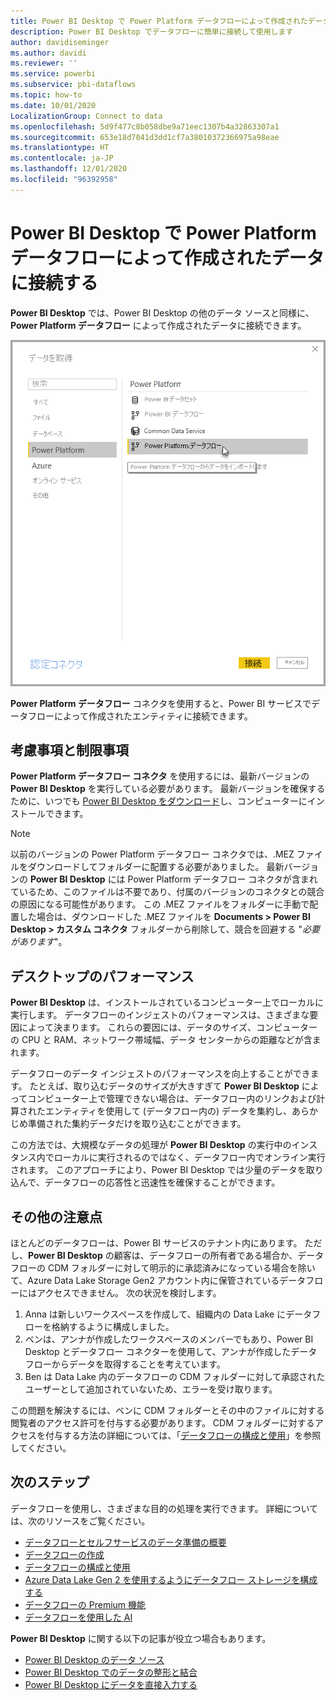 ```yaml
---
title: Power BI Desktop で Power Platform データフローによって作成されたデータに接続する
description: Power BI Desktop でデータフローに簡単に接続して使用します
author: davidiseminger
ms.author: davidi
ms.reviewer: ''
ms.service: powerbi
ms.subservice: pbi-dataflows
ms.topic: how-to
ms.date: 10/01/2020
LocalizationGroup: Connect to data
ms.openlocfilehash: 5d9f477c8b058dbe9a71eec1307b4a32863307a1
ms.sourcegitcommit: 653e18d7041d3dd1cf7a38010372366975a98eae
ms.translationtype: HT
ms.contentlocale: ja-JP
ms.lasthandoff: 12/01/2020
ms.locfileid: "96392958"
---
```

# <a name="connect-to-data-created-by-power-platform-dataflows-in-power-bi-desktop"></a>Power BI Desktop で Power Platform データフローによって作成されたデータに接続する
**Power BI Desktop** では、Power BI Desktop の他のデータ ソースと同様に、**Power Platform データフロー** によって作成されたデータに接続できます。

![データフローへの接続](media/desktop-connect-dataflows/connect-dataflows_01.png)

**Power Platform データフロー** コネクタを使用すると、Power BI サービスでデータフローによって作成されたエンティティに接続できます。 

## <a name="considerations-and-limitations"></a>考慮事項と制限事項

**Power Platform データフロー コネクタ** を使用するには、最新バージョンの **Power BI Desktop** を実行している必要があります。 最新バージョンを確保するために、いつでも [Power BI Desktop をダウンロード](../fundamentals/desktop-get-the-desktop.md)し、コンピューターにインストールできます。  

> [!NOTE]
> 以前のバージョンの Power Platform データフロー コネクタでは、.MEZ ファイルをダウンロードしてフォルダーに配置する必要がありました。 最新バージョンの **Power BI Desktop** には Power Platform データフロー コネクタが含まれているため、このファイルは不要であり、付属のバージョンのコネクタとの競合の原因になる可能性があります。 この .MEZ ファイルをフォルダーに手動で配置した場合は、ダウンロードした .MEZ ファイルを **Documents > Power BI Desktop > カスタム コネクタ** フォルダーから削除して、競合を回避する "*必要があります*"。 

## <a name="desktop-performance"></a>デスクトップのパフォーマンス
**Power BI Desktop** は、インストールされているコンピューター上でローカルに実行します。 データフローのインジェストのパフォーマンスは、さまざまな要因によって決まります。 これらの要因には、データのサイズ、コンピューターの CPU と RAM、ネットワーク帯域幅、データ センターからの距離などが含まれます。

データフローのデータ インジェストのパフォーマンスを向上することができます。 たとえば、取り込むデータのサイズが大きすぎて **Power BI Desktop** によってコンピューター上で管理できない場合は、データフロー内のリンクおよび計算されたエンティティを使用して (データフロー内の) データを集約し、あらかじめ準備された集約データだけを取り込むことができます。 

この方法では、大規模なデータの処理が **Power BI Desktop** の実行中のインスタンス内でローカルに実行されるのではなく、データフロー内でオンライン実行されます。 このアプローチにより、Power BI Desktop では少量のデータを取り込んで、データフローの応答性と迅速性を確保することができます。

## <a name="additional-considerations"></a>その他の注意点

ほとんどのデータフローは、Power BI サービスのテナント内にあります。 ただし、**Power BI Desktop** の顧客は、データフローの所有者である場合か、データフローの CDM フォルダーに対して明示的に承認済みになっている場合を除いて、Azure Data Lake Storage Gen2 アカウント内に保管されているデータフローにはアクセスできません。 次の状況を検討します。

1.  Anna は新しいワークスペースを作成して、組織内の Data Lake にデータフローを格納するように構成しました。
2.  ベンは、アンナが作成したワークスペースのメンバーでもあり、Power BI Desktop とデータフロー コネクターを使用して、アンナが作成したデータフローからデータを取得することを考えています。
3.  Ben は Data Lake 内のデータフローの CDM フォルダーに対して承認されたユーザーとして追加されていないため、エラーを受け取ります。

この問題を解決するには、ベンに CDM フォルダーとその中のファイルに対する閲覧者のアクセス許可を付与する必要があります。 CDM フォルダーに対するアクセスを付与する方法の詳細については、「[データフローの構成と使用](dataflows/dataflows-configure-consume.md)」を参照してください。




## <a name="next-steps"></a>次のステップ
データフローを使用し、さまざまな目的の処理を実行できます。 詳細については、次のリソースをご覧ください。

* [データフローとセルフサービスのデータ準備の概要](dataflows/dataflows-introduction-self-service.md)
* [データフローの作成](dataflows/dataflows-create.md)
* [データフローの構成と使用](dataflows/dataflows-configure-consume.md)
* [Azure Data Lake Gen 2 を使用するようにデータフロー ストレージを構成する](dataflows/dataflows-azure-data-lake-storage-integration.md)
* [データフローの Premium 機能](dataflows/dataflows-premium-features.md)
* [データフローを使用した AI](dataflows/dataflows-machine-learning-integration.md)


**Power BI Desktop** に関する以下の記事が役立つ場合もあります。

* [Power BI Desktop のデータ ソース](../connect-data/desktop-data-sources.md)
* [Power BI Desktop でのデータの整形と結合](../connect-data/desktop-shape-and-combine-data.md)
* [Power BI Desktop にデータを直接入力する](../connect-data/desktop-enter-data-directly-into-desktop.md)